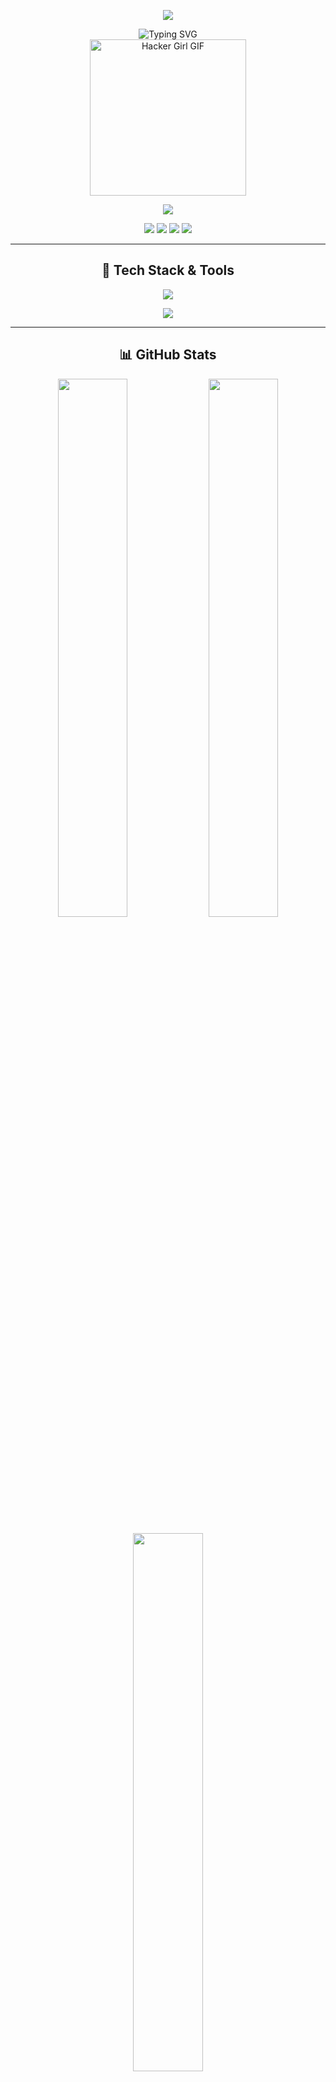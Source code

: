 <!-- Background Header -->
<p align="center">
  <img src="https://capsule-render.vercel.app/api?type=waving&color=gradient&height=180&section=header&text=Welcome%20to%20Prissa's%20Realm!&fontSize=35&fontAlign=50&fontColor=ffffff" />
</p>

<div align="center">
  <img src="https://readme-typing-svg.demolab.com?font=Fira+Code&size=28&duration=3000&pause=1000&center=true&vCenter=true&width=500&lines=My+name+is;Mikasa+Nix;Testnet+Hunter" alt="Typing SVG" />
</div>

<!-- Hacker Girl Coding GIF -->
<div align="center">
  <img src="https://media2.giphy.com/media/v1.Y2lkPTc5MGI3NjExeW94MzFsMjZxYTNlOGZlemdyNzh1YzRhZ281bWg3MTM2MDgxc2wycyZlcD12MV9pbnRlcm5hbF9naWZfYnlfaWQmY3Q9cw/6uRroBkYAr9Hj5VsRq/giphy.gif" 
       width="250" height="250" alt="Hacker Girl GIF" />
</div>

<!-- Animated Footer -->
<p align="center">
  <img src="https://capsule-render.vercel.app/api?type=waving&color=gradient&height=100&section=footer"/>
</p>


<!-- Profile Badges -->
<p align="center">
  <img src="https://komarev.com/ghpvc/?username=Rosellines&label=Profile+Views&color=brightgreen&style=for-the-badge" />
  <img src="https://img.shields.io/github/stars/Rosellines?style=for-the-badge&color=yellow" />
  <img src="https://img.shields.io/github/followers/Rosellines?style=for-the-badge&color=blue" />
  <img src="https://img.shields.io/badge/Open%20Source-%F0%9F%94%8D-blue?style=for-the-badge" />
</p>

---

<!-- Tech Stack -->
<h2 align="center">🚀 Tech Stack & Tools</h2>
<p align="center">
  <img src="https://skillicons.dev/icons?i=html,css,js,ts,react,nextjs,vue,nuxt,tailwind,bootstrap,sass,nodejs,express,php,laravel,java,spring,py,django,cpp,c,cs,go,rust,swift,kotlin,dart,flutter" />
</p>
<p align="center">
  <img src="https://skillicons.dev/icons?i=linux,bash,docker,kubernetes,aws,gcp,azure,firebase,mysql,postgres,mongodb,sqlite,redis,git,github,gitlab,vscode,idea,figma,xd,postman,vercel,netlify" />
</p>

---

<!-- GitHub Stats -->
<h2 align="center">📊 GitHub Stats</h2>
<p align="center">
  <img src="https://github-readme-stats.vercel.app/api?username=Rosellines&show_icons=true&theme=tokyonight&hide_border=true" width="47%"/>
  <img src="https://github-readme-streak-stats.herokuapp.com?user=Rosellines&theme=tokyonight&hide_border=true" width="47%"/>
</p>

<p align="center">
  <img src="https://github-readme-stats.vercel.app/api/top-langs/?username=Rosellines&layout=compact&theme=tokyonight&hide_border=true" width="47%" />
</p>

---

<!-- Contribution Graph -->
<h2 align="center">⚡ Contribution Graph</h2>
<p align="center">
  <img src="https://github-readme-activity-graph.vercel.app/graph?username=Rosellines&theme=gruvbox&hide_border=true" />
</p>

---

<!-- GitHub Trophies -->
<h2 align="center">🏆 GitHub Trophies 🏆</h2>
<p align="center">
  <img src="https://github-profile-trophy.vercel.app/?username=Rosellines&theme=gruvbox&no-bg=true&no-frame=true&margin-w=6" />
</p>

---

<!-- Connect Section -->
<h2 align="center">🤝 CONNECT WITH ME 🤝</h2>
<p align="center">
  <a href="mailto:stuckersilver@gmail.com"><img src="https://img.shields.io/badge/Email-red?style=for-the-badge&logo=gmail&logoColor=white"/></a>
  <a href="https://linkedin.com/in/Rosellines"><img src="https://img.shields.io/badge/LinkedIn-0077B5?style=for-the-badge&logo=linkedin&logoColor=white"/></a>
  <a href="https://x.com/facethesign"><img src="https://img.shields.io/badge/X-000000?style=for-the-badge&logo=x&logoColor=white"/></a>
  <a href="https://discord.com/users/Mikasa_nix"><img src="https://img.shields.io/badge/Discord-7289DA?style=for-the-badge&logo=discord&logoColor=white"/></a>
  <a href="https://tiktok.com/@Mikasa"><img src="https://img.shields.io/badge/TikTok-black?style=for-the-badge&logo=tiktok&logoColor=white"/></a>
</p>

---

<!-- Footer Parallax -->
<p align="center">
  <img src="https://capsule-render.vercel.app/api?type=waving&color=gradient&height=100&section=footer"/>
</p>
